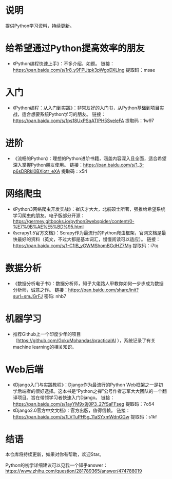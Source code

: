 # 说明
提供Python学习资料，持续更新。

# 给希望通过Python提高效率的朋友
* 《Python编程快速上手》：不多介绍，如题。
链接：https://pan.baidu.com/s/1r8_y9FPUtpk3pWgoDXLlng 
提取码：msae 

# 入门
* 《Python编程：从入门到实践》：非常友好的入门书，从Python基础到项目实战，适合想要系统Python学习的朋友。
链接：https://pan.baidu.com/s/1ps18UxPSqATIPH5SveleFA 
提取码：1w97 

# 进阶
* 《流畅的Python》：理想的Python进阶书籍，涵盖内容深入且全面，适合希望深入掌握Python朋友使用。
链接：https://pan.baidu.com/s/1_3-p6sDRRkl0BXiotr_eXA 
提取码：x5rl 

# 网络爬虫
* 《Python3网络爬虫开发实战》：崔庆才大大，北航硕士所著，强推给希望系统学习爬虫的朋友。电子版部分开源：https://germey.gitbooks.io/python3webspider/content/0-%E7%9B%AE%E5%BD%95.html
* 《scrapy1.5官方文档》：Scrapy作为最流行的Python爬虫框架，官网文档是最快最好的资料（英文，不过大都是基本词汇，慢慢阅读可以适应）。
链接：https://pan.baidu.com/s/1-C1IB_yGWMShomBGdHZ7Mg 
提取码：i7tq 

# 数据分析
* 《数据分析电子书》：数据分析师，知乎大佬路人甲教你如何一步步成为数据分析师，诚意之作。
链接：https://pan.baidu.com/share/init?surl=smJGrFJ
密码: nhb7


# 机器学习
* 推荐Github上一个印度少年的项目（https://github.com/GokuMohandas/practicalAI ），系统记录了有关machine learning的相关知识。

# Web后端
* 《Django⼊⻔与实践教程》：Django作为最流行的Python Web框架之一是初学后端者的很好选择。这本书是“Python之禅”公号作者志军大大团队的一个翻译项目。旨在带领学习者快速入门Django。
链接：https://pan.baidu.com/s/1ayYM9x9j0P3_27fSaFFseg 
提取码：7o54 
* 《Django2.0官方中文文档》：官方出版，值得信赖。
链接：https://pan.baidu.com/s/1LVTuPH5g_11aSYxmWdnGGw 
提取码：s1kf 

# 结语
本仓库将持续更新，如果对你有帮助，欢迎Star。

Python的初学详细建议可以见我一个知乎answer：https://www.zhihu.com/question/281789365/answer/474788019 
